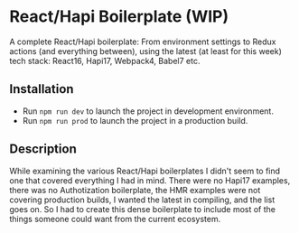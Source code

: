 # React/Hapi Boilerplate (WIP)
A complete React/Hapi boilerplate: From environment settings to Redux actions (and everything between), using the latest (at least for this week) tech stack: React16, Hapi17, Webpack4, Babel7 etc. 

## Installation
  * Run `npm run dev` to launch the project in development environment.
  * Run `npm run prod` to launch the project in a production build. 

## Description
While examining the various React/Hapi boilerplates I didn't seem to find one that covered everything I had in mind. There were no Hapi17 examples, there was no Authotization boilerplate, the HMR examples were not covering production builds, I wanted the latest in compiling, and the list goes on. So I had to create this dense boilerplate to include most of the things someone could want from the current ecosystem.
